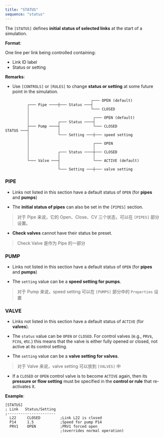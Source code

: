 ```yaml
---
title: "STATUS"
sequence: "status"
---
```


The `[STATUS]` defines **initial status of selected links** at the start of a simulation.

**Format**:

One line per link being controlled containing:

- Link ID label
- Status or setting

**Remarks**:


- Use `[CONTROLS]` or `[RULES]` to change **status or setting** at some future point in the simulation.

```text
                                       ┌─── OPEN (default)
          ┌─── Pipe ────┼─── Status ───┤
          │                            └─── CLOSED
          │
          │                             ┌─── OPEN (default)
          │             ┌─── Status ────┤
          ├─── Pump ────┤               └─── CLOSED
STATUS ───┤             │
          │             └─── Setting ───┼─── speed setting
          │
          │                             ┌─── OPEN
          │                             │
          │             ┌─── Status ────┼─── CLOSED
          │             │               │
          └─── Valve ───┤               └─── ACTIVE (default)
                        │
                        └─── Setting ───┼─── valve setting
```

### PIPE

- Links not listed in this section have a default status of `OPEN` (for **pipes** and **pumps**)

- The **initial status of pipes** can also be set in the `[PIPES]` section.

> 对于 Pipe 来说，它的 Open、Close、CV 三个状态，可以在 `[PIPES]` 部分设置。

- **Check valves** cannot have their status be preset.

> Check Valve 是作为 Pipe 的一部分

### PUMP

- Links not listed in this section have a default status of `OPEN` (for **pipes** and **pumps**)

- The `setting` value can be a **speed setting for pumps**.

> 对于 Pump 来说，speed setting 可以在 `[PUMPS]` 部分中的 `Properties` 设置

### VALVE

- Links not listed in this section have a default status of  `ACTIVE` (for **valves**).

- The `status` value can be `OPEN` or `CLOSED`.
  For control valves (e.g., `PRV`s, `FCV`s, etc.) this means that the valve is either fully opened or closed,
  not active at its control setting.

- The `setting` value can be a **valve setting for valves**.

> 对于 Valve 来说，valve setting 可以放到 `[VALVES]` 中

- If a `CLOSED` or `OPEN` control valve is to become `ACTIVE` again,
  then its **pressure or flow setting** must be specified in the **control or rule** that re-activates it.

**Example**:

```text
[STATUS]
; Link   Status/Setting
;----------------------
  L22     CLOSED         ;Link L22 is closed
  P14     1.5            ;Speed for pump P14
  PRV1    OPEN           ;PRV1 forced open
                         ;(overrides normal operation)
```

